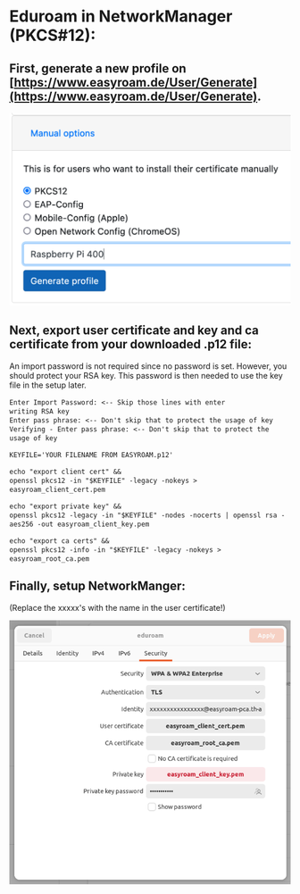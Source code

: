 # Eduroam in NetworkManager (PKCS#12):

First, generate a new profile on [https://www.easyroam.de/User/Generate](https://www.easyroam.de/User/Generate).
---

![Generate Easyroam profile](assets/easyroam_gen.png "Easyroam profile")

Next, export user certificate and key and ca certificate from your downloaded __.p12__ file:
---

An import password is not required since no password is set. However, you should protect your RSA key. This password is then needed to use the key file in the setup later.

```
Enter Import Password: <-- Skip those lines with enter
writing RSA key
Enter pass phrase: <-- Don't skip that to protect the usage of key
Verifying - Enter pass phrase: <-- Don't skip that to protect the usage of key
```


```
KEYFILE='YOUR FILENAME FROM EASYROAM.p12'
```

```
echo "export client cert" &&
openssl pkcs12 -in "$KEYFILE" -legacy -nokeys > easyroam_client_cert.pem
```

```
echo "export private key" &&
openssl pkcs12 -legacy -in "$KEYFILE" -nodes -nocerts | openssl rsa -aes256 -out easyroam_client_key.pem
``` 

```
echo "export ca certs" &&
openssl pkcs12 -info -in "$KEYFILE" -legacy -nokeys > easyroam_root_ca.pem
```

Finally, setup NetworkManger:
---

(Replace the xxxxx's with the name in the user certificate!)

![Easyroam Wlan setup](assets/easyroam_linux.png "Easyroam Wlan Setup")
